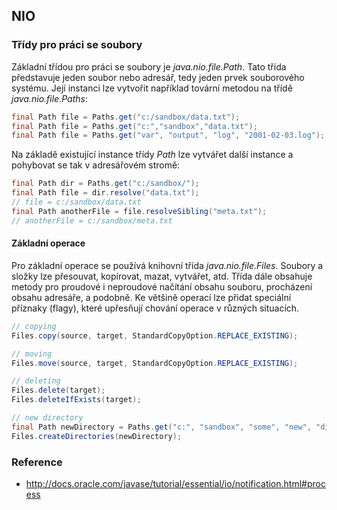 ## NIO

### Třídy pro práci se soubory

Základní třídou pro práci se soubory je *java.nio.file.Path*. Tato třída představuje jeden soubor nebo adresář, tedy jeden prvek souborového systému. Její instanci lze vytvořit například tovární metodou na třídě *java.nio.file.Paths*:

```java
final Path file = Paths.get("c:/sandbox/data.txt");
final Path file = Paths.get("c:","sandbox","data.txt");
final Path file = Paths.get("var", "output", "log", "2001-02-03.log");
```

Na základě existující instance třídy *Path* lze vytvářet další instance a pohybovat se tak v adresářovém stromě:

```java
final Path dir = Paths.get("c:/sandbox/");
final Path file = dir.resolve("data.txt");
// file = c:/sandbox/data.txt
final Path anotherFile = file.resolveSibling("meta.txt");
// anotherFile = c:/sandbox/meta.txt
```

#### Základní operace

Pro základní operace se používá knihovní třída *java.nio.file.Files*. Soubory a složky lze přesouvat, kopírovat, mazat, vytvářet, atd. Třída dále obsahuje metody pro proudové i neproudové načítání obsahu souboru, procházení obsahu adresáře, a podobně. Ke většině operací lze přidat speciální příznaky (flagy), které upřesňují chování operace v různých situacích.

```java
// copying
Files.copy(source, target, StandardCopyOption.REPLACE_EXISTING);
```

```java
// moving
Files.move(source, target, StandardCopyOption.REPLACE_EXISTING);
```

```java
// deleting
Files.delete(target);
Files.deleteIfExists(target);
```

```java
// new directory
final Path newDirectory = Paths.get("c:", "sandbox", "some", "new", "directory");
Files.createDirectories(newDirectory);
```

### Reference

- http://docs.oracle.com/javase/tutorial/essential/io/notification.html#process